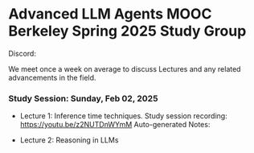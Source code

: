 # Advanced LLM Agents MOOC Berkeley Spring 2025 Study Group 

Discord:

We meet once a week on average to discuss Lectures and any related advancements in the field.

### Study Session: Sunday, Feb 02, 2025
  
* Lecture 1: Inference time techniques.
      Study session recording: https://youtu.be/z2NUTDnWYmM
      Auto-generated Notes: 


* Lecture 2: Reasoning in LLMs

